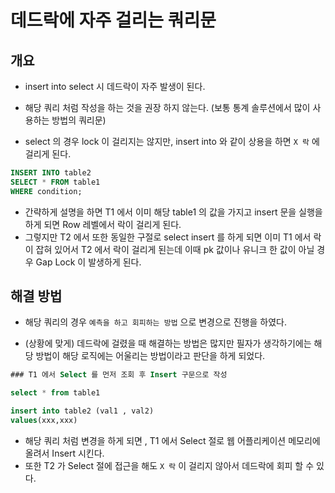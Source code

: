 

# 데드락에 자주 걸리는 쿼리문 

## 개요

* insert into select 시 데드락이 자주 발생이 된다. 

* 해당 쿼리 처럼 작성을 하는 것을 권장 하지 않는다. (보통 통계 솔루션에서 많이 사용하는 방법의 쿼리문)

* select 의 경우 lock 이 걸리지는 않지만,  insert into 와 같이 상용을 하면 `X 락` 에 걸리게 된다. 

```sql
INSERT INTO table2
SELECT * FROM table1
WHERE condition;
```

* 간략하게 설명을 하면 T1 에서 이미 해당 table1 의 값을 가지고 insert 문을 실행을 하게 되면 Row 레벨에서 락이 걸리게 된다. 
* 그렇지만 T2 에서 또한 동일한 구절로 select insert 를 하게 되면 이미 T1 에서 락이 잡혀 있어서 T2 에서 락이 걸리게 된는데 이때 pk 값이나 유니크 한 값이 아닐 경우 Gap Lock 이 발생하게 된다. 


## 해결 방법 

* 해당 쿼리의 경우 `예측을 하고 회피하는 방법` 으로 변경으로 진행을 하였다. 

* (상황에 맞게) 데드락에 걸렸을 때 해결하는 방법은 많지만 필자가 생각하기에는 해당 방법이 해당 로직에는 어울리는 방법이라고 판단을 하게 되었다.

```sql
### T1 에서 Select 를 먼저 조회 후 Insert 구문으로 작성 

select * from table1 

insert into table2 (val1 , val2)
values(xxx,xxx)
```

* 해당 쿼리 처럼 변경을 하게 되면 , T1 에서 Select 절로 웹 어플리케이션 메모리에 올려서 Insert 시킨다. 
* 또한 T2 가 Select 절에 접근을 해도 `X 락` 이 걸리지 않아서 데드락에 회피 할 수 있다.

